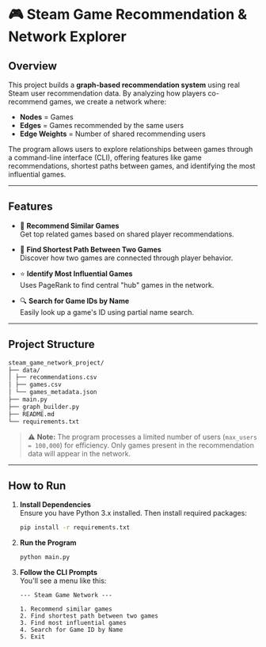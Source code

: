 # 🎮 Steam Game Recommendation & Network Explorer

## Overview

This project builds a **graph-based recommendation system** using real Steam user recommendation data. By analyzing how players co-recommend games, we create a network where:

- **Nodes** = Games
- **Edges** = Games recommended by the same users
- **Edge Weights** = Number of shared recommending users

The program allows users to explore relationships between games through a command-line interface (CLI), offering features like game recommendations, shortest paths between games, and identifying the most influential games.

---

## Features

- 🔗 **Recommend Similar Games**  
  Get top related games based on shared player recommendations.

- 🧭 **Find Shortest Path Between Two Games**  
  Discover how two games are connected through player behavior.

- ⭐ **Identify Most Influential Games**  
  Uses PageRank to find central "hub" games in the network.

- 🔍 **Search for Game IDs by Name**  
  Easily look up a game's ID using partial name search.

---

## Project Structure

```bash
steam_game_network_project/
├── data/
│ ├── recommendations.csv
│ ├── games.csv
│ └── games_metadata.json
├── main.py
├── graph_builder.py
├── README.md
└── requirements.txt
```

> ⚠️ **Note:** The program processes a limited number of users (`max_users = 100,000`) for efficiency. Only games present in the recommendation data will appear in the network.

---

## How to Run

1. **Install Dependencies**  
   Ensure you have Python 3.x installed. Then install required packages:

   ```bash
   pip install -r requirements.txt
   ```

2. **Run the Program**

   ```bash
   python main.py
   ```

3. **Follow the CLI Prompts**  
   You'll see a menu like this:

   ```
   --- Steam Game Network ---

   1. Recommend similar games
   2. Find shortest path between two games
   3. Find most influential games
   4. Search for Game ID by Name
   5. Exit
   ```
